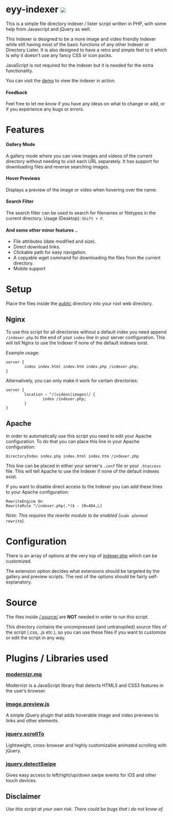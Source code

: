 # eyy-indexer <a href="https://github.com/sixem/eyy-indexer/releases"><img src="https://img.shields.io/badge/version-1.1.0-brightgreen.svg?sanitize=true"></a>
This is a simple file directory indexer / lister script written in PHP, with some help from Javascript and jQuery as well.

This Indexer is designed to be a more image and video friendly Indexer while still having most of the basic functions of any other Indexer or Directory Lister. It is also designed to have a retro and simple feel to it which is why it doesn't use any fancy CSS or icon packs.

JavaScript is not required for the Indexer but it is needed for the extra functionality.

You can visit the [demo](https://five.sh/demo/indexer/) to view the indexer in action.

#### Feedback
Feel free to let me know if you have any ideas on what to change or add, or if you experience any bugs or errors.

# Features
#### Gallery Mode
A gallery mode where you can view images and videos of the current directory without needing to visit each URL separately. It has support for downloading files and reverse searching images.
#### Hover Previews
Displays a preview of the image or video when hovering over the name.
#### Search Filter
The search filter can be used to search for filenames or filetypes in the current directory. Usage (Desktop): `Shift + F`.
#### And some other minor features ..
+ File attributes (date modified and size).
+ Direct download links.
+ Clickable path for easy navigation.
+ A copyable wget command for downloading the files from the current directory.
+ Mobile support

# Setup
Place the files inside the [public](https://github.com/sixem/eyy-indexer/blob/master/public/) directory into your root web directory.

## Nginx
To use this script for all directories without a default index you need append `/indexer.php` to the end of your `index` line in your server configuration. This will tell Nginx to use the Indexer if none of the default indexes exist.

Example usage:
```
server {
        index index.html index.htm index.php /indexer.php;
}

```
Alternatively, you can only make it work for certain directories:
```
server {
        location ~ ^/(videos|images)/ {
                index /indexer.php;
        }
}

```
## Apache
In order to automatically use this script you need to edit your Apache configuration. To do that you can place this line in your Apache configuration:

```
DirectoryIndex index.php index.html index.htm /indexer.php
```

This line can be placed in either your server's `.conf` file or your `.htaccess` file. This will tell Apache to use the Indexer if none of the default indexes exist.

If you want to disable direct access to the Indexer you can add these lines to your Apache configuration:


```
RewriteEngine On
RewriteRule ^/indexer.php(.*)$ - [R=404,L]
```

*Note: This requires the rewrite module to be enabled (`sudo a2enmod rewrite`).*

# Configuration
There is an array of options at the very top of [indexer.php](https://github.com/sixem/eyy-indexer/blob/master/public/indexer.php) which can be customized.

The extension option decides what extensions should be targeted by the gallery and preview scripts.
The rest of the options should be fairly self-explanatory.

# Source
The files inside [/.source/](https://github.com/sixem/eyy-indexer/blob/master/.source/) are **NOT** needed in order to run this script.

This directory contains the uncompressed (and untranspiled) source files of the script (.css, .js etc.), so you can use these files if you want to customize or edit the script in any way.

# Plugins / Libraries used
### [modernizr.mq](https://github.com/Modernizr/Modernizr)
Modernizr is a JavaScript library that detects HTML5 and CSS3 features in the user’s browser.

### [image.preview.js](https://github.com/sixem/image.preview.js)
A simple jQuery plugin that adds hoverable image and video previews to links and other elements.

### [jquery.scrollTo](https://github.com/flesler/jquery.scrollTo)
Lightweight, cross-browser and highly customizable animated scrolling with jQuery.

### [jquery.detectSwipe](http://github.com/marcandre/detect_swipe)
Gives easy access to left/right/up/down swipe events for iOS and other touch devices.

## Disclaimer
*Use this script at your own risk. There could be bugs that i do not know of.*
